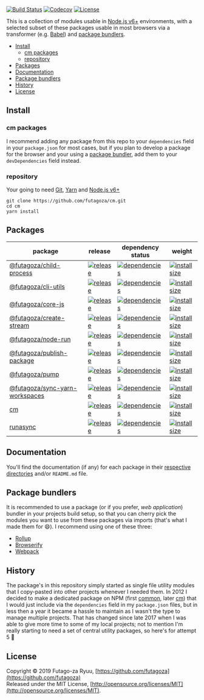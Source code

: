 [![Build Status](https://futagoza.visualstudio.com/cm/_apis/build/status/futagoza.cm?branchName=master)](https://futagoza.visualstudio.com/cm/_build/latest?definitionId=3?branchName=master)
[![Codecov](https://codecov.io/gh/futagoza/cm/branch/master/graph/badge.svg)](https://codecov.io/gh/futagoza/cm)
[![License](https://img.shields.io/badge/license-mit-blue.svg)](https://opensource.org/licenses/MIT)

This is a collection of modules usable in [Node.js v6+](https://nodejs.org/en/blog/release/v6.0.0/) environments, with a selected subset of these packages usable in most browsers via a transformer (e.g. [Babel](https://babeljs.io/)) and [package bundlers](#package-bundlers). 

- [Install](#install)
  * [cm packages](#cm-packages)
  * [repository](#repository)
- [Packages](#packages)
- [Documentation](#documentation)
- [Package bundlers](#package-bundlers)
- [History](#history)
- [License](#license)

## Install

### cm packages

I recommend adding any package from this repo to your `dependencies` field in your `package.json` for most cases, but if you plan to develop a package for the browser and your using a [package bundler](#package-bundlers), add them to your `devDependencies` field instead.

### repository

Your going to need [Git](https://git-scm.com/), [Yarn](https://yarnpkg.com/) and [Node.js v6+](https://nodejs.org/)

```shell
git clone https://github.com/futagoza/cm.git
cd cm
yarn install
```

## Packages

| package | release | dependency status | weight |
| ------- | ------- | ----------------- | ------ |
| [@futagoza/child-process][12a] | [![release][12b]][12c] | [![dependencies][12d]][12e] | [![install size][12f]][12g] |
| [@futagoza/cli-utils][13a] | [![release][13b]][13c] | [![dependencies][13d]][13e] | [![install size][13f]][13g] |
| [@futagoza/core-js][11a] | [![release][11b]][11c] | [![dependencies][11d]][11e] | [![install size][11f]][11g] |
| [@futagoza/create-stream][14a] | [![release][14b]][14c] | [![dependencies][14d]][14e] | [![install size][14f]][14g] |
| [@futagoza/node-run][16a] | [![release][16b]][16c] | [![dependencies][16d]][16e] | [![install size][16f]][16g] |
| [@futagoza/publish-package][15a] | [![release][15b]][15c] | [![dependencies][15d]][15e] | [![install size][15f]][15g] |
| [@futagoza/pump][17a] | [![release][17b]][17c] | [![dependencies][17d]][17e] | [![install size][17f]][17g] |
| [@futagoza/sync-yarn-workspaces][18a] | [![release][18b]][18c] | [![dependencies][18d]][18e] | [![install size][18f]][18g] |
| [cm][01a] | [![release][01b]][01c] | [![dependencies][01d]][01e] | [![install size][01f]][01g] |
| [runasync][02a] | [![release][02b]][02c] | [![dependencies][02d]][02e] | [![install size][02f]][02g] |

<!-- @futagoza/child-process -->
[12a]: https://github.com/futagoza/cm/tree/master/packages/@futagoza/child-process
[12b]: https://img.shields.io/npm/v/@futagoza/child-process.svg
[12c]: https://www.npmjs.com/package/@futagoza/child-process
[12d]: https://img.shields.io/david/futagoza/cm.svg?path=packages/@futagoza/child-process
[12e]: https://david-dm.org/futagoza/cm?path=packages/@futagoza/child-process
[12f]: https://packagephobia.now.sh/badge?p=@futagoza/child-process
[12g]: https://packagephobia.now.sh/result?p=@futagoza/child-process

<!-- @futagoza/cli-utils -->
[13a]: https://github.com/futagoza/cm/tree/master/packages/@futagoza/cli-utils
[13b]: https://img.shields.io/npm/v/@futagoza/cli-utils.svg
[13c]: https://www.npmjs.com/package/@futagoza/cli-utils
[13d]: https://img.shields.io/david/futagoza/cm.svg?path=packages/@futagoza/cli-utils
[13e]: https://david-dm.org/futagoza/cm?path=packages/@futagoza/cli-utils
[13f]: https://packagephobia.now.sh/badge?p=@futagoza/cli-utils
[13g]: https://packagephobia.now.sh/result?p=@futagoza/cli-utils

<!-- @futagoza/core-js -->
[11a]: https://github.com/futagoza/cm/tree/master/packages/@futagoza/core-js
[11b]: https://img.shields.io/npm/v/@futagoza/core-js.svg
[11c]: https://www.npmjs.com/package/@futagoza/core-js
[11d]: https://img.shields.io/david/futagoza/cm.svg?path=packages/@futagoza/core-js
[11e]: https://david-dm.org/futagoza/cm?path=packages/@futagoza/core-js
[11f]: https://packagephobia.now.sh/badge?p=@futagoza/core-js
[11g]: https://packagephobia.now.sh/result?p=@futagoza/core-js

<!-- @futagoza/create-stream -->
[14a]: https://github.com/futagoza/cm/tree/master/packages/@futagoza/create-stream
[14b]: https://img.shields.io/npm/v/@futagoza/create-stream.svg
[14c]: https://www.npmjs.com/package/@futagoza/create-stream
[14d]: https://img.shields.io/david/futagoza/cm.svg?path=packages/@futagoza/create-stream
[14e]: https://david-dm.org/futagoza/cm?path=packages/@futagoza/create-stream
[14f]: https://packagephobia.now.sh/badge?p=@futagoza/create-stream
[14g]: https://packagephobia.now.sh/result?p=@futagoza/create-stream

<!-- @futagoza/node-run -->
[16a]: https://github.com/futagoza/cm/tree/master/packages/@futagoza/node-run
[16b]: https://img.shields.io/npm/v/@futagoza/node-run.svg
[16c]: https://www.npmjs.com/package/@futagoza/node-run
[16d]: https://img.shields.io/david/futagoza/cm.svg?path=packages/@futagoza/node-run
[16e]: https://david-dm.org/futagoza/cm?path=packages/@futagoza/node-run
[16f]: https://packagephobia.now.sh/badge?p=@futagoza/node-run
[16g]: https://packagephobia.now.sh/result?p=@futagoza/node-run

<!-- @futagoza/publish-package -->
[15a]: https://github.com/futagoza/cm/tree/master/packages/@futagoza/publish-package
[15b]: https://img.shields.io/npm/v/@futagoza/publish-package.svg
[15c]: https://www.npmjs.com/package/@futagoza/publish-package
[15d]: https://img.shields.io/david/futagoza/cm.svg?path=packages/@futagoza/publish-package
[15e]: https://david-dm.org/futagoza/cm?path=packages/@futagoza/publish-package
[15f]: https://packagephobia.now.sh/badge?p=@futagoza/publish-package
[15g]: https://packagephobia.now.sh/result?p=@futagoza/publish-package

<!-- @futagoza/pump -->
[17a]: https://github.com/futagoza/cm/tree/master/packages/@futagoza/pump
[17b]: https://img.shields.io/npm/v/@futagoza/pump.svg
[17c]: https://www.npmjs.com/package/@futagoza/pump
[17d]: https://img.shields.io/david/futagoza/cm.svg?path=packages/@futagoza/pump
[17e]: https://david-dm.org/futagoza/cm?path=packages/@futagoza/pump
[17f]: https://packagephobia.now.sh/badge?p=@futagoza/pump
[17g]: https://packagephobia.now.sh/result?p=@futagoza/pump

<!-- @futagoza/sync-yarn-workspaces -->
[18a]: https://github.com/futagoza/cm/tree/master/packages/@futagoza/sync-yarn-workspaces
[18b]: https://img.shields.io/npm/v/@futagoza/sync-yarn-workspaces.svg
[18c]: https://www.npmjs.com/package/@futagoza/sync-yarn-workspaces
[18d]: https://img.shields.io/david/futagoza/cm.svg?path=packages/@futagoza/sync-yarn-workspaces
[18e]: https://david-dm.org/futagoza/cm?path=packages/@futagoza/sync-yarn-workspaces
[18f]: https://packagephobia.now.sh/badge?p=@futagoza/sync-yarn-workspaces
[18g]: https://packagephobia.now.sh/result?p=@futagoza/sync-yarn-workspaces

<!-- cm -->
[01a]: https://github.com/futagoza/cm/tree/master/packages/cm
[01b]: https://img.shields.io/npm/v/cm.svg
[01c]: https://www.npmjs.com/package/cm
[01d]: https://img.shields.io/david/futagoza/cm.svg?path=packages/cm
[01e]: https://david-dm.org/futagoza/cm?path=packages/cm
[01f]: https://packagephobia.now.sh/badge?p=cm
[01g]: https://packagephobia.now.sh/result?p=cm

<!-- runasync -->
[02a]: https://github.com/futagoza/cm/tree/master/packages/runasync
[02b]: https://img.shields.io/npm/v/runasync.svg
[02c]: https://www.npmjs.com/package/runasync
[02d]: https://img.shields.io/david/futagoza/cm.svg?path=packages/runasync
[02e]: https://david-dm.org/futagoza/cm?path=packages/runasync
[02f]: https://packagephobia.now.sh/badge?p=runasync
[02g]: https://packagephobia.now.sh/result?p=runasync

## Documentation

You'll find the documentation (if any) for each package in their [respective directories](https://github.com/futagoza/cm/tree/master/packages) and/or `README.md` file.

## Package bundlers

It is recommended to use a package (or if you prefer, _web application_) bundler in your projects build setup, so that you can cherry pick the modules you want to use from these packages via imports (that's what I made them for 😄). I recommend using one of these three:

* [Rollup](https://rollupjs.org/)
* [Browserify](http://browserify.org/)
* [Webpack](https://webpack.js.org/)

## History

The package's in this repository simply started as single file utility modules that I copy-pasted into other projects whenever I needed them. In 2012 I decided to make a dedicated package on NPM (first [common](https://www.npmjs.com/package/comman), later [cm](https://www.npmjs.com/package/cm)) that I would just include via the `dependencies` field in my `package.json` files, but in less then a year it became a hassle to maintain as I wasn't the type to manage multiple projects. That has changed since late 2017 when I was able to give more time to some of my local projects; not to mention I'm really starting to need a set of central utility packages, so here's for attempt 5 🍺

## License

Copyright © 2019 Futago-za Ryuu, [https://github.com/futagoza](https://github.com/futagoza)<br>
Released under the MIT License, [http://opensource.org/licenses/MIT](http://opensource.org/licenses/MIT).
